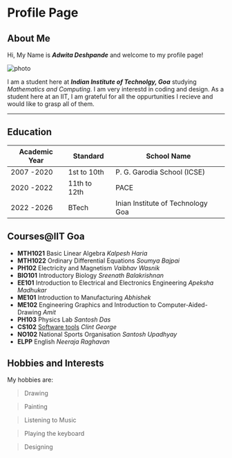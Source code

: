 # Profile Page

## About Me

Hi, My Name is __*Adwita Deshpande*__ and welcome to my profile page!

![photo][1]

I am a student here at ***Indian Institute of Technolgy, Goa*** studying *Mathematics and Computing*.
I am very interestd in coding and design. As a student here at an IIT, I am grateful for all the oppurtunities I recieve and would like to grasp all of them.


---

## Education


| Academic Year | Standard     | School Name                |
|---------------|--------------|---------------------------|
| 2007 -2020    | 1st to 10th  | P. G. Garodia School (ICSE)|
| 2020 -2022    | 11th to 12th | PACE                       |
| 2022 -2026    | BTech | Inian Institute of Technology Goa  |

## Courses@IIT Goa

- **MTH1021** Basic Linear Algebra _Kalpesh Haria_
- **MTH1022** Ordinary Differential Equations _Soumya Bajpai_
- **PH102** Electricity and Magnetism _Vaibhav Wasnik_
- **BIO101** Introductory Biology _Sreenath Balakrishnan_
- **EE101** Introduction to Electrical and Electronics Engineering _Apeksha Madhukar_
- **ME101** Introduction to Manufacturing _Abhishek_
- **ME102** Engineering Graphics and Introduction to Computer-Aided-Drawing _Amit_
- **PH103** Physics Lab _Santosh Das_
- **CS102** [Software tools](https://clintpgeorge.github.io/cs-102/) _Clint George_
- **NO102** National Sports Organisation _Santosh Upadhyay_
- **ELPP** English _Neeraja Raghavan_

## Hobbies and Interests

My hobbies are:
> Drawing

> Painting

> Listening to Music

> Playing the keyboard

> Designing

[1]: https://img.freepik.com/free-vector/it-takes-two-tango-idiom_1308-17930.jpg?w=900&t=st=1682404145~exp=1682404745~hmac=11e5ee0b4760e7077ca9a6ae464900e332b071e6868582d872560da93101c487
